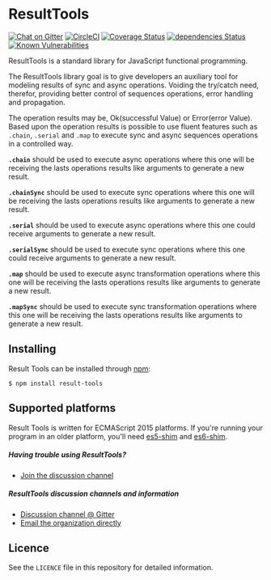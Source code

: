 ResultTools
============

[![Chat on Gitter](https://img.shields.io/gitter/room/result-tools/discussion.svg?style=flat-square)](https://gitter.im/result-tools/discussion)
[![CircleCI](https://circleci.com/gh/rafaelfcads/result-tools.svg?style=svg)](https://circleci.com/gh/rafaelfcads/result-tools)
[![Coverage Status](https://coveralls.io/repos/github/rafaelfcads/result-tools/badge.svg?branch=master)](https://coveralls.io/github/rafaelfcads/result-tools?branch=master)
[![dependencies Status](https://david-dm.org/rafaelfcads/result-tools/status.svg)](https://david-dm.org/rafaelfcads/result-tools)
[![Known Vulnerabilities](https://snyk.io/test/github/rafaelfcads/result-tools/badge.svg?targetFile=package.json)](https://snyk.io/test/github/rafaelfcads/result-tools?targetFile=package.json)


ResultTools is a standard library for JavaScript functional programming.


The ResultTools library goal is to give developers an auxiliary tool for modeling results of sync and async operations. Voiding the try/catch need, therefor, providing better control of sequences operations, error handling and propagation.


The operation results may be, Ok(successful Value) or Error(error Value). Based upon the operation results is   possible to use fluent features such as `.chain`, `.serial` and `.map` to execute sync and async sequences operations in a controlled way.

**`.chain`** should be used to execute async operations where this one will be receiving the lasts operations results like arguments to generate a new result.

**`.chainSync`** should be used to execute sync operations where this one will be receiving the lasts operations results like arguments to generate a new result.

**`.serial`** should be used to execute async operations where this one could receive arguments to generate a new result.

**`.serialSync`** should be used to execute sync operations where this one could receive arguments to generate a new result.

**`.map`** should be used to execute async transformation operations where this one will be receiving the lasts operations results like arguments to generate a new result.

**`.mapSync`** should be used to execute sync transformation operations where this one will be receiving the lasts operations results like arguments to generate a new result.


## Installing

Result Tools can be installed through [npm][]:

    $ npm install result-tools

## Supported platforms

Result Tools is written for ECMAScript 2015 platforms. If you're running your program in
an older platform, you'll need [es5-shim][] and [es6-shim][].

[es5-shim]: https://github.com/es-shims/es5-shim
[es6-shim]: https://github.com/es-shims/es6-shim


##### Having trouble using ResultTools?

  - [Join the discussion channel][gitter]


##### ResultTools discussion channels and information

  - [Discussion channel @ Gitter][gitter]
  - [Email the organization directly](mailto:resulttoolsfunctionalp@gmail.com)

## Licence

See the `LICENCE` file in this repository for detailed information.

[npm]: https://www.npmjs.com
[gitter]: https://gitter.im/result-tools/discussion


